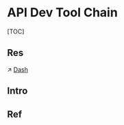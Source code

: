 # API Dev Tool Chain

[TOC]



## Res
↗ [Dash](../../../../../🔑%20CS_Core/🧰%20Generic%20Tools/🚀%20Life%20Productivity/Files%20Management/Docs%20&%20Configurations%20&%20Templates/Dash.md)



## Intro


## Ref

